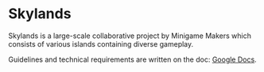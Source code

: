 # Skylands
Skylands is a large-scale collaborative project by Minigame Makers which consists of various islands containing diverse gameplay.

Guidelines and technical requirements are written on the doc: [Google Docs](https://docs.google.com/document/d/1ADkeAzXBbUz6Iueji5fs0a_8Im1KgDGkfYHQ3LF53g0/edit?usp=sharing).